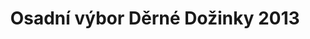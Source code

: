 ---
id: 5aa7822c-795c-401e-974d-fa2409a61526
title: Osadní výbor Děrné Dožinky 2013
price: 10
year: 2013
description: Projekt podporuje místní aktivní občany, kteří již po mnoho let díky dobrovolnické práci ve svém volném čase udržují místní tradice a organizují nejrůznější společenské akce, které slouží ke kulturnímu setkávání a upevňování místní komunity napříč generacemi či zájmy. Nadační fond jim chce tímto „kouskem“ vyjádřit podporu a přispět k jejich obětavé činnosti.
kouskovani: false
locationName: undefined
position:
  lng: 49.725733110178744
  lat: 49.82273078611105
---